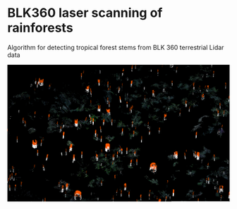 # BLK360 laser scanning of rainforests
Algorithm for detecting tropical forest stems from BLK 360 terrestrial Lidar data 

![Stem detection from different height bins](images/stem_detection2.png)

